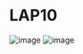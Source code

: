 # LAP10
![image](https://github.com/user-attachments/assets/a710ad54-fbb0-4c8e-816e-2fe546adb2f6)
![image](https://github.com/user-attachments/assets/53eb4f69-a803-479c-8c6f-2eaff2f27e38)
